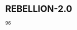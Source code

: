 # REBELLION-2.0                                                                                                          

96
